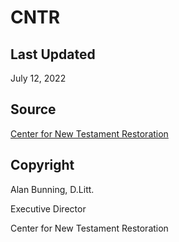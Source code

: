 # CNTR

## Last Updated

July 12, 2022

## Source

[Center for New Testament Restoration](https://greekcntr.org/home/index.htm)

## Copyright

Alan Bunning, D.Litt.

Executive Director

Center for New Testament Restoration
